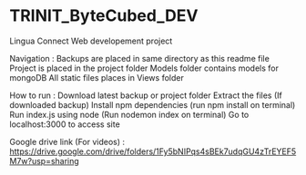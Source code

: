 # TRINIT_ByteCubed_DEV
Lingua Connect Web developement project


Navigation : 
Backups are placed in same directory as this readme file
Project is placed in the project folder
Models folder contains models for mongoDB
All static files places in Views folder

How to run :
Download latest backup or project folder
Extract the files (If downloaded backup)
Install npm dependencies (run npm install on terminal)
Run index.js using node (Run nodemon index on terminal)
Go to localhost:3000 to access site

Google drive link (For videos) : 
https://drive.google.com/drive/folders/1Fy5bNIPqs4sBEk7udqGU4zTrEYEF5M7w?usp=sharing
